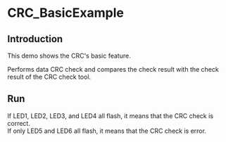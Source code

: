 # CRC_BasicExample

## Introduction

This demo shows the  CRC's basic feature.

Performs data CRC check and compares the check result with the check result of the CRC check tool.

## Run

If LED1, LED2, LED3, and LED4 all flash, it means that the CRC check is correct.  
If only LED5 and LED6 all flash, it means that the CRC check is error.  
